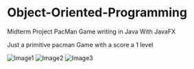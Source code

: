 # Object-Oriented-Programming
Midterm Project PacMan Game writing in Java With JavaFX

Just a primitive pacman Game with a score a 1 level

![Image1](https://i.ibb.co/Qn0JWHp/bandicam-2020-11-08-17-59-03-234.jpg)
![Image2](https://i.ibb.co/qsDdB6k/bandicam-2020-11-08-17-58-54-050.jpg)
![Image3](https://i.ibb.co/X3Ts311/bandicam-2020-11-08-17-58-58-042.jpg)
